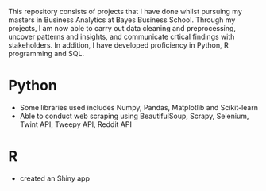 This repository consists of projects that I have done whilst pursuing my masters in Business Analytics at Bayes Business School. Through my projects, I am now able to carry out data cleaning and preprocessing, uncover patterns and insights, and communicate crtical findings with stakeholders. In addition, I have developed proficiency in Python, R programming and SQL. 

# Python
- Some libraries used includes Numpy, Pandas, Matplotlib and Scikit-learn  
- Able to conduct web scraping using BeautifulSoup, Scrapy, Selenium, Twint API, Tweepy API, Reddit API 

# R
- created an Shiny app

